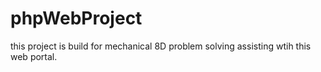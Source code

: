 # phpWebProject
this project is build for mechanical 8D problem  solving assisting wtih this web portal.
